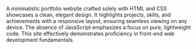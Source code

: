 A minimalistic portfolio website crafted solely with HTML and CSS showcases a clean, elegant design. It highlights projects, skills, and achievements with a responsive layout, ensuring seamless viewing on any device. The absence of JavaScript emphasizes a focus on pure, lightweight code. This site effectively demonstrates proficiency in front-end web development fundamentals.
